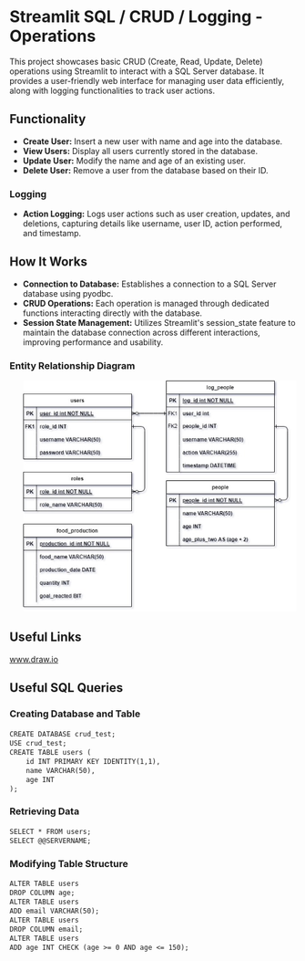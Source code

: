 # Streamlit SQL / CRUD / Logging - Operations

This project showcases basic CRUD (Create, Read, Update, Delete) operations using Streamlit to interact with a SQL Server database. It provides a user-friendly web interface for managing user data efficiently, along with logging functionalities to track user actions.

## Functionality
- <b>Create User:</b> Insert a new user with name and age into the database.
- <b>View Users:</b> Display all users currently stored in the database.
- <b>Update User:</b> Modify the name and age of an existing user.
- <b>Delete User:</b> Remove a user from the database based on their ID.

### Logging
- <strong>Action Logging:</strong> Logs user actions such as user creation, updates, and deletions, capturing details like username, user ID, action performed, and timestamp.

## How It Works
<ul>
        <li><strong>Connection to Database:</strong> Establishes a connection to a SQL Server database using pyodbc.</li>
        <li><strong>CRUD Operations:</strong> Each operation is managed through dedicated functions interacting directly with the database.</li>
        <li><strong>Session State Management:</strong> Utilizes Streamlit's session_state feature to maintain the database connection across different interactions, improving performance and usability.</li>
    </ul>

### Entity Relationship Diagram

<ul>
<img src="github_image/Streamlit-SQL-CRUD-Logging.jpg"/>
</ul>

## Useful Links

www.draw.io

## Useful SQL Queries

### Creating Database and Table
<pre><code>CREATE DATABASE crud_test;
USE crud_test;
CREATE TABLE users (
    id INT PRIMARY KEY IDENTITY(1,1),
    name VARCHAR(50),
    age INT
);</code></pre>

### Retrieving Data
<pre><code>SELECT * FROM users;
SELECT @@SERVERNAME;</code></pre>

### Modifying Table Structure
<pre><code>ALTER TABLE users
DROP COLUMN age;
ALTER TABLE users
ADD email VARCHAR(50);
ALTER TABLE users
DROP COLUMN email;
ALTER TABLE users
ADD age INT CHECK (age >= 0 AND age <= 150);</code></pre>
